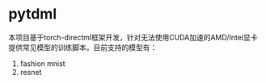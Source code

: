 # pytdml
本项目基于torch-directml框架开发，针对无法使用CUDA加速的AMD/Intel显卡提供常见模型的训练脚本。目前支持的模型有：

1. fashion mnist
2. resnet